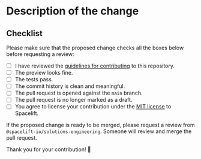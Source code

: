 # Description of the change

<!-- Please describe the changes that are being added by this PR -->

## Checklist

Please make sure that the proposed change checks all the boxes below before requesting a review:

- [ ] I have reviewed the [guidelines for contributing](https://github.com/spacelift-io/user-documentation/blob/main/CONTRIBUTING.md) to this repository.
- [ ] The preview looks fine.
- [ ] The tests pass.
- [ ] The commit history is clean and meaningful.
- [ ] The pull request is opened against the `main` branch.
- [ ] The pull request is no longer marked as a draft.
- [ ] You agree to license your contribution under the [MIT license](https://github.com/spacelift-io/user-documentation/blob/main/LICENSE) to Spacelift.

If the proposed change is ready to be merged, please request a review from `@spacelift-io/solutions-engineering`. Someone will review and merge the pull request.

Thank you for your contribution! 🙇
